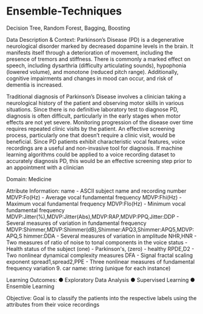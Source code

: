 # Ensemble-Techniques
Decision Tree, Random Forest, Bagging, Boosting


Data Description & Context:
Parkinson’s Disease (PD) is a degenerative neurological disorder marked by
decreased dopamine levels in the brain. It manifests itself through a deterioration
of movement, including the presence of tremors and stiffness. There is commonly
a marked effect on speech, including dysarthria (difficulty articulating sounds),
hypophonia (lowered volume), and monotone (reduced pitch range). Additionally,
cognitive impairments and changes in mood can occur, and risk of dementia is
increased.

Traditional diagnosis of Parkinson’s Disease involves a clinician taking a
neurological history of the patient and observing motor skills in various situations.
Since there is no definitive laboratory test to diagnose PD, diagnosis is often
difficult, particularly in the early stages when motor effects are not yet severe.
Monitoring progression of the disease over time requires repeated clinic visits by
the patient. An effective screening process, particularly one that doesn’t require a
clinic visit, would be beneficial. Since PD patients exhibit characteristic vocal
features, voice recordings are a useful and non-invasive tool for diagnosis. If
machine learning algorithms could be applied to a voice recording dataset to
accurately diagnosis PD, this would be an effective screening step prior to an
appointment with a clinician

Domain:
Medicine

Attribute Information:
name - ASCII subject name and recording number
MDVP:Fo(Hz) - Average vocal fundamental frequency
MDVP:Fhi(Hz) - Maximum vocal fundamental frequency
MDVP:Flo(Hz) - Minimum vocal fundamental frequency
MDVP:Jitter(%),MDVP:Jitter(Abs),MDVP:RAP,MDVP:PPQ,Jitter:DDP - Several
measures of variation in fundamental frequency
MDVP:Shimmer,MDVP:Shimmer(dB),Shimmer:APQ3,Shimmer:APQ5,MDVP:APQ,S
himmer:DDA - Several measures of variation in amplitude
NHR,HNR - Two measures of ratio of noise to tonal components in the voice
status - Health status of the subject (one) - Parkinson's, (zero) - healthy
RPDE,D2 - Two nonlinear dynamical complexity measures
DFA - Signal fractal scaling exponent
spread1,spread2,PPE - Three nonlinear measures of fundamental frequency
variation 9. car name: string (unique for each instance)

Learning Outcomes:
● Exploratory Data Analysis
● Supervised Learning
● Ensemble Learning

Objective:
Goal is to classify the patients into the respective labels using the attributes from
their voice recordings
